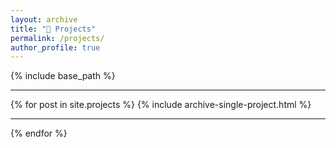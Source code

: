 ```yaml
---
layout: archive
title: "🎯 Projects"
permalink: /projects/
author_profile: true
---
```

{% include base_path %}

<hr>

{% for post in site.projects %}
  {% include archive-single-project.html %}
  <hr>
{% endfor %}
